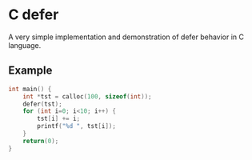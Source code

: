 # C defer
A very simple implementation and demonstration of defer behavior in C language.

## Example
```c
int main() {
    int *tst = calloc(100, sizeof(int));
    defer(tst);
    for (int i=0; i<10; i++) {
        tst[i] += i;
        printf("%d ", tst[i]);
    }
    return(0);
}
```
